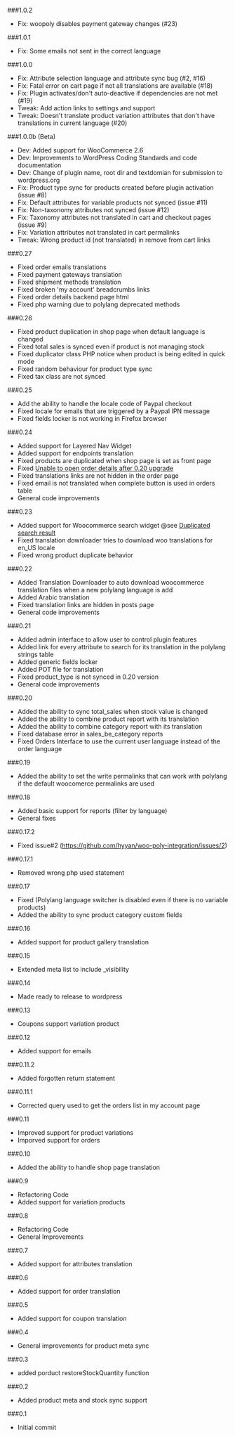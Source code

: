 ###1.0.2

* Fix: woopoly disables payment gateway changes (#23)

###1.0.1

* Fix: Some emails not sent in the correct language

###1.0.0

* Fix: Attribute selection language and attribute sync bug (#2, #16)
* Fix: Fatal error on cart page if not all translations are available (#18)
* Fix: Plugin activates/don't auto-deactive if dependencies are not met (#19)
* Tweak: Add action links to settings and support
* Tweak: Doesn't translate product variation attributes that don't have translations in current language (#20)

###1.0.0b (Beta)

* Dev: Added support for WooCommerce 2.6
* Dev: Improvements to WordPress Coding Standards and code documentation
* Dev: Change of plugin name, root dir and textdomian for submission to wordpress.org
* Fix: Product type sync for products created before plugin activation (issue #8)
* Fix: Default attributes for variable products not synced (issue #11)
* Fix: Non-taxonomy attributes not synced (issue #12)
* Fix: Taxonomy attributes not translated in cart and checkout pages (issue #9)
* Fix: Variation attributes not translated in cart permalinks
* Tweak: Wrong product id (not translated) in remove from cart links

###0.27

* Fixed order emails translations
* Fixed payment gateways translation
* Fixed shipment methods translation
* Fixed broken 'my account' breadcrumbs links
* Fixed order details backend page html
* Fixed php warning due to polylang deprecated methods

###0.26

* Fixed product duplication in shop page when default language is changed
* Fixed total sales is synced even if product is not managing stock
* Fixed duplicator class PHP notice when product is being edited in quick mode
* Fixed random behaviour for product type sync
* Fixed tax class are not synced

###0.25

* Add the ability to handle the locale code of Paypal checkout
* Fixed locale for emails that are triggered by a Paypal IPN message
* Fixed fields locker is not working in Firefox browser

###0.24

* Added support for Layered Nav Widget
* Added support for endpoints translation
* Fixed products are duplicated when shop page is set as front page
* Fixed [Unable to open order details after 0.20 upgrade](https://wordpress.org/support/topic/unable-to-open-order-details-after-20-upgrade)
* Fixed translations links are not hidden in the order page
* Fixed email is not translated when complete button is used in orders table
* General code improvements

###0.23

* Added support for Woocommerce search widget @see [Duplicated search result](https://wordpress.org/support/topic/duplicated-search-result)
* Fixed translation downloader tries to download woo translations for en_US locale
* Fixed wrong product duplicate behavior

###0.22

* Added Translation Downloader to auto download woocommerce translation files when a new polylang language is add
* Added Arabic translation
* Fixed translation links are hidden in posts page
* General code improvements

###0.21

* Added admin interface to allow user to control plugin features
* Added link for every attribute to search for its translation in the polylang strings table
* Added generic fields locker
* Added POT file for translation
* Fixed product_type is not synced in 0.20 version
* General code improvements

###0.20

* Added the ability to sync total_sales when stock value is changed
* Added the ability to combine product report with its translation
* Added the ability to combine category report with its translation
* Fixed database error in sales_be_category reports
* Fixed Orders Interface to use the current user language instead of the order language

###0.19

* Added the ability to set the write permalinks that can work with polylang if the default woocomerce permalinks are used

###0.18

* Added basic support for reports (filter by language)
* General fixes

###0.17.2

* Fixed issue#2 (https://github.com/hyyan/woo-poly-integration/issues/2)

###0.17.1

* Removed wrong php used statement

###0.17

* Fixed (Polylang language switcher is disabled even if there is no variable products)
* Added the ability to sync product category custom fields

###0.16

* Added support for product gallery translation

###0.15

* Extended meta list to include _visibility

###0.14

* Made ready to release to wordpress

###0.13

* Coupons support variation product

###0.12

* Added support for emails

###0.11.2

* Added forgotten return statement

###0.11.1

* Corrected query used to get the orders list in my account page

###0.11

* Improved support for product variations
* Imporved support for orders

###0.10

* Added the ability to handle shop page translation

###0.9

* Refactoring Code
* Added support for variation products


###0.8

* Refactoring Code
* General Improvements

###0.7

* Added support for attributes translation

###0.6

* Added support for order translation

###0.5

* Added support for coupon translation

###0.4

* General improvements for product meta sync

###0.3

* added porduct restoreStockQuantity function

###0.2

* Added product meta and stock sync support

###0.1

* Initial commit
